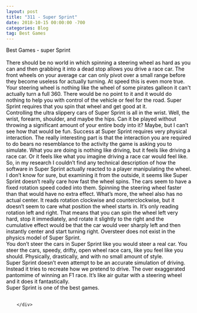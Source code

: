 ```yaml
---
layout: post
title: "311 - Super Sprint"
date: 2018-10-15 00:00:00 -700
categories: Blog
tag: Best Games
---
```


<div class="blog-content">
				<div class="paragraph"><span><span style="color:rgb(0, 0, 0)">Best Games - super Sprint</span></span><br><span></span><br><span><span style="color:rgb(0, 0, 0)">There should be no world in which spinning a steering wheel as hard as you can and then grabbing it into a dead stop allows you drive a race car. The front wheels on your average car can only pivot over a small range before they become useless for actually turning. At speed this is even more true. Your steering wheel is nothing like the wheel of some pirates galleon it can't actually turn a full 360. There would be no point to it and it would do nothing to help you with control of the vehicle or feel for the road. Super Sprint requires that you spin that wheel and get good at it. </span></span><br><span></span><span><span style="color:rgb(0, 0, 0)">Controlling the ultra slippery cars of Super Sprint is all in the wrist. Well, the wrist, forearm, shoulder, and maybe the hips. Can it be played without throwing a significant amount of your entire body into it? Maybe, but I can&rsquo;t see how that would be fun. Success at Super Sprint requires very physical interaction. The really interesting part is that the interaction you are required to do bears no resemblance to the activity the game is asking you to simulate. What you are doing is nothing like driving, but it feels like driving a race car. Or it feels like what you imagine driving a race car would feel like.</span></span><br><span></span><span><span style="color:rgb(0, 0, 0)">So, in my research I couldn&rsquo;t find any technical description of how the software in Super Sprint actually reacted to a player manipulating the wheel. I don&rsquo;t know for sure, but examining it from the outside, it seems like Super Sprint doesn&rsquo;t really care how fast the wheel spins. The cars seem to have a fixed rotation speed coded into them. Spinning the steering wheel faster than that would have no extra effect. What&rsquo;s more, the wheel also has no actual center. It reads rotation clockwise and counterclockwise, but it doesn&rsquo;t seem to care what position the wheel starts in. It&rsquo;s only reading rotation left and right. That means that you can spin the wheel left very hard, stop it immediately, and rotate it slightly to the right and the cumulative effect would be that the car would veer sharply left and then instantly center and start turning right. Oversteer does not exist in the physics model of Super Sprint.</span></span><br><span></span><span><span style="color:rgb(0, 0, 0)">You don&rsquo;t steer the cars in Super Sprint like you would steer a real car. You steer the cars, speedy, drifty, open wheel race cars, like you feel like you should. Physically, drastically, and with no small amount of style.</span></span><br><span></span><span><span style="color:rgb(0, 0, 0)">Super Sprint doesn&rsquo;t even attempt to be an accurate simulation of driving. Instead it tries to recreate how we pretend to drive. The over exaggerated pantomime of winning an F1 race. It&rsquo;s like air guitar with a steering wheel and it does it fantastically. </span></span><br><span></span><span><span style="color:rgb(0, 0, 0)">Super Sprint is one of the best games.</span></span><br><span></span>&#8203;<br></div>

		</div>
        